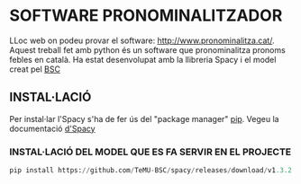 # SOFTWARE PRONOMINALITZADOR

LLoc web on podeu provar el software: http://www.pronominalitza.cat/.
Aquest treball fet amb python és un software que pronominalitza pronoms febles en català.
Ha estat desenvolupat amb la llibreria Spacy i el model creat pel [BSC](https://github.com/TeMU-BSC/spacy)

## INSTAL·LACIÓ

Per instal·lar l'Spacy s'ha de fer ús del "package manager" [pip](https://pip.pypa.io/en/stable/).
Vegeu la documentació [d'Spacy](https://spacy.io/usage)

### INSTAL·LACIÓ DEL MODEL QUE ES FA SERVIR EN EL PROJECTE
```python
pip install https://github.com/TeMU-BSC/spacy/releases/download/v1.3.2.3/ca_base_web_trf-3.2.3-py3-none-any.whl
```


